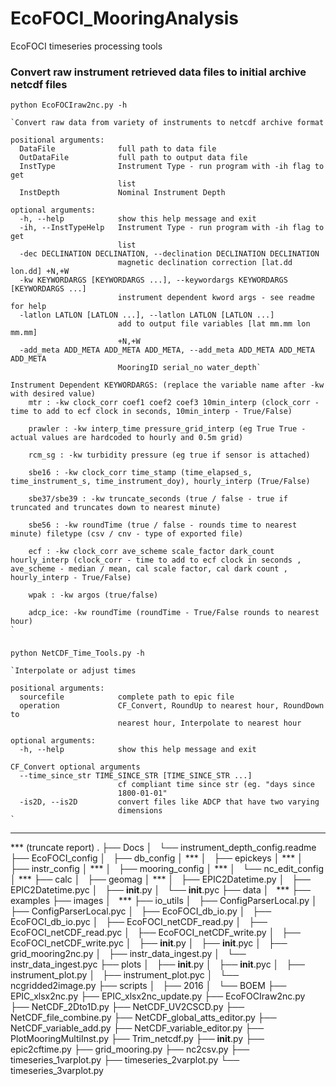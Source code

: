 # EcoFOCI_MooringAnalysis
EcoFOCI timeseries processing tools


### Convert raw instrument retrieved data files to initial archive netcdf files

	python EcoFOCIraw2nc.py -h

	`Convert raw data from variety of instruments to netcdf archive format
	
	positional arguments:
	  DataFile              full path to data file
	  OutDataFile           full path to output data file
	  InstType              Instrument Type - run program with -ih flag to get
	                        list
	  InstDepth             Nominal Instrument Depth

	optional arguments:
	  -h, --help            show this help message and exit
	  -ih, --InstTypeHelp   Instrument Type - run program with -ih flag to get
	                        list
	  -dec DECLINATION DECLINATION, --declination DECLINATION DECLINATION
	                        magnetic declination correction [lat.dd lon.dd] +N,+W
	  -kw KEYWORDARGS [KEYWORDARGS ...], --keywordargs KEYWORDARGS [KEYWORDARGS ...]
	                        instrument dependent kword args - see readme for help
	  -latlon LATLON [LATLON ...], --latlon LATLON [LATLON ...]
	                        add to output file variables [lat mm.mm lon mm.mm]
	                        +N,+W
	  -add_meta ADD_META ADD_META ADD_META, --add_meta ADD_META ADD_META ADD_META
	                        MooringID serial_no water_depth`

	Instrument Dependent KEYWORDARGS: (replace the variable name after -kw with desired value)
		mtr : -kw clock_corr coef1 coef2 coef3 10min_interp (clock_corr - time to add to ecf clock in seconds, 10min_interp - True/False)
		
		prawler : -kw interp_time pressure_grid_interp (eg True True - actual values are hardcoded to hourly and 0.5m grid) 
		
		rcm_sg : -kw turbidity pressure (eg true if sensor is attached)
		
		sbe16 : -kw clock_corr time_stamp (time_elapsed_s, time_instrument_s, time_instrument_doy), hourly_interp (True/False)

		sbe37/sbe39 : -kw truncate_seconds (true / false - true if truncated and truncates down to nearest minute)
		
		sbe56 : -kw roundTime (true / false - rounds time to nearest minute) filetype (csv / cnv - type of exported file)
		
		ecf : -kw clock_corr ave_scheme scale_factor dark_count hourly_interp (clock_corr - time to add to ecf clock in seconds , ave_scheme - median / mean, cal scale factor, cal dark count , hourly_interp - True/False) 

		wpak : -kw argos (true/false) 

		adcp_ice: -kw roundTime (roundTime - True/False rounds to nearest hour) 
	`

###

	python NetCDF_Time_Tools.py -h

	`Interpolate or adjust times

	positional arguments:
	  sourcefile            complete path to epic file
	  operation             CF_Convert, RoundUp to nearest hour, RoundDown to
	                        nearest hour, Interpolate to nearest hour

	optional arguments:
	  -h, --help            show this help message and exit

	CF_Convert optional arguments
	  --time_since_str TIME_SINCE_STR [TIME_SINCE_STR ...]
	                        cf compliant time since str (eg. "days since
	                        1800-01-01"
	  -is2D, --is2D         convert files like ADCP that have two varying
	                        dimensions
	`

-----

*** (truncate report)
.
├── Docs
│   └── instrument_depth_config.readme
├── EcoFOCI_config
│   ├── db_config
│	***
│   ├── epickeys
│	***
│   ├── instr_config
│	***
│   ├── mooring_config
│	***
│   └── nc_edit_config
│	***
├── calc
│   ├── geomag
│	***
│   ├── EPIC2Datetime.py
│   ├── EPIC2Datetime.pyc
│   ├── __init__.py
│   └── __init__.pyc
├── data
│   ***
├── examples
├── images
│   ***
├── io_utils
│   ├── ConfigParserLocal.py
│   ├── ConfigParserLocal.pyc
│   ├── EcoFOCI_db_io.py
│   ├── EcoFOCI_db_io.pyc
│   ├── EcoFOCI_netCDF_read.py
│   ├── EcoFOCI_netCDF_read.pyc
│   ├── EcoFOCI_netCDF_write.py
│   ├── EcoFOCI_netCDF_write.pyc
│   ├── __init__.py
│   ├── __init__.pyc
│   ├── grid_mooring2nc.py
│   ├── instr_data_ingest.py
│   └── instr_data_ingest.pyc
├── plots
│   ├── __init__.py
│   ├── __init__.pyc
│   ├── instrument_plot.py
│   ├── instrument_plot.pyc
│   └── ncgridded2image.py
├── scripts
│   ├── 2016
│   └── BOEM
├── EPIC_xlsx2nc.py
├── EPIC_xlsx2nc_update.py
├── EcoFOCIraw2nc.py
├── NetCDF_2Dto1D.py
├── NetCDF_UV2CSCD.py
├── NetCDF_file_combine.py
├── NetCDF_global_atts_editor.py
├── NetCDF_variable_add.py
├── NetCDF_variable_editor.py
├── PlotMooringMultiInst.py
├── Trim_netcdf.py
├── __init__.py
├── epic2cftime.py
├── grid_mooring.py
├── nc2csv.py
├── timeseries_1varplot.py
├── timeseries_2varplot.py
└── timeseries_3varplot.py